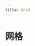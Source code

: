 ```yaml
---
title: Grid
---
```

# 网格

<ClientOnly>
<grid-demo-1></grid-demo-1>
<grid-demo-2></grid-demo-2>
<grid-demo-3></grid-demo-3>
</ClientOnly>